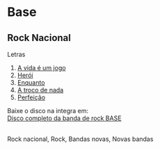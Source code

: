# Base
## Rock Nacional

Letras
1. [A vida é um jogo](https://github.com/paulhodel/base/blob/master/a-vida-e-um-jogo.md)
2. [Herói](https://github.com/paulhodel/base/blob/master/heroi.md)
3. [Enquanto](https://github.com/paulhodel/base/blob/master/enquanto.md)
4. [A troco de nada](https://github.com/paulhodel/base/blob/master/a-troco-de-nada.md)
5. [Perfeição](https://github.com/paulhodel/base/blob/master/perfeicao.md)

Baixe o disco na integra em:<br>
[Disco completo da banda de rock BASE](https://base.mus.br)<br><br>

Rock nacional, Rock, Bandas novas, Novas bandas
